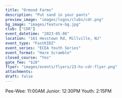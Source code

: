 ```yaml
---
title: "Ormond Farms"
description: "Put sand in your pants"
preview_image: "images/logos/clubs/cdr.png"
bg_image: "images/feature-bg.jpg"
club: ["CDR"]
event_datetime: "2023-05-06"
location: "161 Hesstown Rd, Millville, NJ"
event_type: "FastKIDZ"
event_series: "ECEA Youth Series"
event_format: "Hare Scramble"
closed_course: "Yes"
gate_fee: "$10"
flyer: "images/events/flyers/23-hs-cdr-flyer.png"
attachments:
draft: false
---
```


Pee-Wee: 11:00AM
Junior: 12:30PM
Youth: 2:15PM